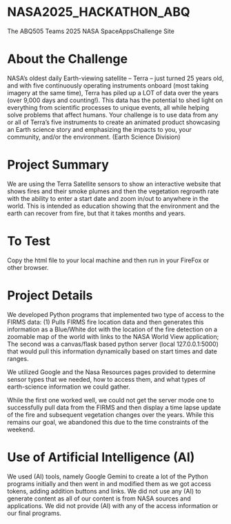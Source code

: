 # NASA2025_HACKATHON_ABQ
The ABQ505 Teams 2025 NASA SpaceAppsChallenge Site

# About the Challenge

NASA’s oldest daily Earth-viewing satellite – Terra – just turned 25 years old, and with five continuously operating instruments onboard (most taking imagery at the same time), Terra has piled up a LOT of data over the years (over 9,000 days and counting!). This data has the potential to shed light on everything from scientific processes to unique events, all while helping solve problems that affect humans. Your challenge is to use data from any or all of Terra’s five instruments to create an animated product showcasing an Earth science story and emphasizing the impacts to you, your community, and/or the environment. (Earth Science Division)

# Project Summary

We are using the Terra Satellite sensors to show an interactive website that shows fires and their smoke plumes and then the vegetation regrowth rate with the ability to enter a start date and zoom in/out to anywhere in the world. This is intended as education showing that the environment and the earth can recover from fire, but that it takes months and years.

# To Test

Copy the html file to your local machine and then run in your FireFox or other browser.

# Project Details

We developed Python programs that implemented two type of access to the FIRMS data: (1) Pulls FIRMS fire location data and then generates this information as a Blue/White dot with the location of the fire detection on a zoomable map of the world with links to the NASA World View application; The second was a canvas/flask based python server (local 127.0.0.1:5000) that would pull this information dynamically based on start times and date ranges. 

We utilized Google and the Nasa Resources pages provided to determine sensor types that we needed, how to access them, and what types of earth-science information we could gather.

While the first one worked well, we could not get the server mode one to successfully pull data from the FIRMS and then display a time lapse update of the fire and subsequent vegetation changes over the years. While this remains our goal, we abandoned this due to the time constraints of the weekend.

# Use of Artificial Intelligence (AI)

We used (AI) tools, namely Google Gemini to create a lot of the Python programs initially and then went in and modified them as we got access tokens, adding addition buttons and links. We did not use any (AI) to generate content as all of our content is from NASA sources and applications. We did not provide (AI) with any of the access information or our final programs.
